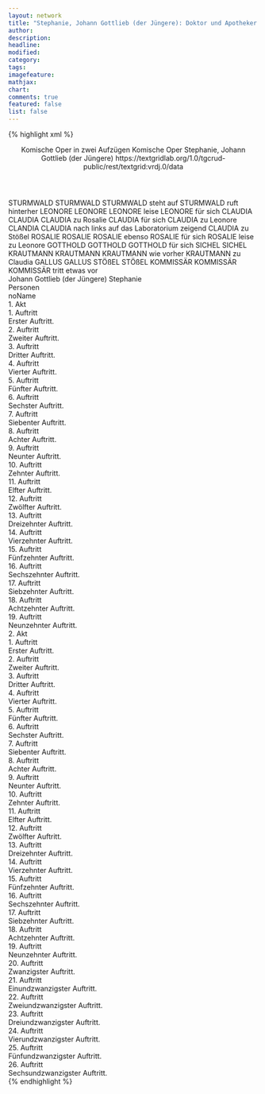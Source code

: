 ```yaml
---
layout: network
title: "Stephanie, Johann Gottlieb (der Jüngere): Doktor und Apotheker (1786)"
author:
description:
headline:
modified:
category:
tags:
imagefeature:
mathjax:
chart:
comments: true
featured: false
list: false
---
```

{% highlight xml %}
<?xml-model href="https://raw.githubusercontent.com/DLiNa/project/master/rules/lina.rnc"?><?xml-model href="https://raw.githubusercontent.com/DLiNa/project/master/rules/lina.sch"?>
<play xmlns="http://lina.digital">
  <header>
    <title>Doktor und Apotheker</title>
    <subtitle>Komische Oper in zwei Aufzügen</subtitle>
    <genretitle>Komische Oper</genretitle>
    <author>Stephanie, Johann Gottlieb (der Jüngere)</author>
    <date type="print"/>
    <date type="premiere" when="1786"/>
    <date type="written"/>
    <source>https://textgridlab.org/1.0/tgcrud-public/rest/textgrid:vrdj.0/data</source>
  </header>
  <personae>
    <character>
      <name>STURMWALD</name>
      <alias xml:id="sturmwald">
        <name>STURMWALD</name>
      </alias>
      <alias xml:id="sturmwald_steht_auf">
        <name>STURMWALD steht auf</name>
      </alias>
      <alias xml:id="sturmwald_ruft_hinterher">
        <name>STURMWALD ruft hinterher</name>
      </alias>
    </character>
    <character>
      <name>LEONORE</name>
      <alias xml:id="leonore">
        <name>LEONORE</name>
      </alias>
      <alias xml:id="leonore_leise">
        <name>LEONORE leise</name>
      </alias>
      <alias xml:id="leonore_für_sich">
        <name>LEONORE für sich</name>
      </alias>
    </character>
    <character>
      <name>CLAUDIA</name>
      <alias xml:id="claudia">
        <name>CLAUDIA</name>
      </alias>
      <alias xml:id="claudia_zu_rosalie">
        <name>CLAUDIA zu Rosalie</name>
      </alias>
      <alias xml:id="claudia_für_sich">
        <name>CLAUDIA für sich</name>
      </alias>
      <alias xml:id="claudia_zu_leonore">
        <name>CLAUDIA zu Leonore</name>
      </alias>
      <alias xml:id="clandia">
        <name>CLANDIA</name>
      </alias>
      <alias xml:id="claudia_nach_links_auf_das_laboratorium_zeigend">
        <name>CLAUDIA nach links auf das Laboratorium zeigend</name>
      </alias>
      <alias xml:id="claudia_zu_stößel">
        <name>CLAUDIA zu Stößel</name>
      </alias>
    </character>
    <character>
      <name>ROSALIE</name>
      <alias xml:id="rosalie">
        <name>ROSALIE</name>
      </alias>
      <alias xml:id="rosalie_ebenso">
        <name>ROSALIE ebenso</name>
      </alias>
      <alias xml:id="rosalie_für_sich">
        <name>ROSALIE für sich</name>
      </alias>
      <alias xml:id="rosalie_leise_zu_leonore">
        <name>ROSALIE leise zu Leonore</name>
      </alias>
    </character>
    <character>
      <name>GOTTHOLD</name>
      <alias xml:id="gotthold">
        <name>GOTTHOLD</name>
      </alias>
      <alias xml:id="gotthold_für_sich">
        <name>GOTTHOLD für sich</name>
      </alias>
    </character>
    <character>
      <name>SICHEL</name>
      <alias xml:id="sichel">
        <name>SICHEL</name>
      </alias>
    </character>
    <character>
      <name>KRAUTMANN</name>
      <alias xml:id="krautmann">
        <name>KRAUTMANN</name>
      </alias>
      <alias xml:id="krautmann_wie_vorher">
        <name>KRAUTMANN wie vorher</name>
      </alias>
      <alias xml:id="krautmann_zu_claudia">
        <name>KRAUTMANN zu Claudia</name>
      </alias>
    </character>
    <character>
      <name>GALLUS</name>
      <alias xml:id="gallus">
        <name>GALLUS</name>
      </alias>
    </character>
    <character>
      <name>STÖßEL</name>
      <alias xml:id="stößel">
        <name>STÖßEL</name>
      </alias>
    </character>
    <character>
      <name>KOMMISSÄR</name>
      <alias xml:id="kommissär">
        <name>KOMMISSÄR</name>
      </alias>
      <alias xml:id="kommissär_tritt_etwas_vor">
        <name>KOMMISSÄR tritt etwas vor</name>
      </alias>
    </character>
  </personae>
  <text>
    <div>
      <head>Johann Gottlieb (der Jüngere) Stephanie</head>
    </div>
    <div>
      <head>Personen</head>
      <div>
        <head>noName</head>
      </div>
    </div>
    <div>
      <head>1. Akt</head>
      <div>
        <head>1. Auftritt</head>
        <div>
          <head>Erster Auftritt.</head>
          <sp who="#rosalie #leonore #claudia #sturmwald #stößel">
            <amount n="3" unit="speech_acts"/>
            <amount n="99" unit="words"/>
            <amount n="18" unit="lines"/>
            <amount n="538" unit="chars"/>
          </sp>
          <sp who="#rosalie #leonore">
            <amount n="1" unit="speech_acts"/>
            <amount n="19" unit="words"/>
            <amount n="3" unit="lines"/>
            <amount n="85" unit="chars"/>
          </sp>
          <sp who="#sturmwald">
            <amount n="5" unit="speech_acts"/>
            <amount n="130" unit="words"/>
            <amount n="6" unit="lines"/>
            <amount n="666" unit="chars"/>
          </sp>
          <sp who="#leonore">
            <amount n="5" unit="speech_acts"/>
            <amount n="101" unit="words"/>
            <amount n="13" unit="lines"/>
            <amount n="539" unit="chars"/>
          </sp>
          <sp who="#claudia">
            <amount n="13" unit="speech_acts"/>
            <amount n="560" unit="words"/>
            <amount n="8" unit="lines"/>
            <amount n="3026" unit="chars"/>
          </sp>
          <sp who="#rosalie">
            <amount n="1" unit="speech_acts"/>
            <amount n="19" unit="words"/>
            <amount n="1" unit="lines"/>
            <amount n="84" unit="chars"/>
          </sp>
        </div>
      </div>
      <div>
        <head>2. Auftritt</head>
        <div>
          <head>Zweiter Auftritt.</head>
          <sp who="#claudia">
            <amount n="20" unit="speech_acts"/>
            <amount n="499" unit="words"/>
            <amount n="44" unit="lines"/>
            <amount n="2649" unit="chars"/>
          </sp>
          <sp who="#sturmwald">
            <amount n="10" unit="speech_acts"/>
            <amount n="131" unit="words"/>
            <amount n="17" unit="lines"/>
            <amount n="644" unit="chars"/>
          </sp>
          <sp who="#sturmwald_steht_auf">
            <amount n="1" unit="speech_acts"/>
            <amount n="46" unit="words"/>
            <amount n="8" unit="lines"/>
            <amount n="233" unit="chars"/>
          </sp>
        </div>
      </div>
      <div>
        <head>3. Auftritt</head>
        <div>
          <head>Dritter Auftritt.</head>
          <sp who="#sturmwald">
            <amount n="4" unit="speech_acts"/>
            <amount n="164" unit="words"/>
            <amount n="4" unit="lines"/>
            <amount n="899" unit="chars"/>
          </sp>
        </div>
      </div>
      <div>
        <head>4. Auftritt</head>
        <div>
          <head>Vierter Auftritt.</head>
          <sp who="#gotthold">
            <amount n="1" unit="speech_acts"/>
            <amount n="70" unit="words"/>
            <amount n="12" unit="lines"/>
            <amount n="386" unit="chars"/>
          </sp>
        </div>
      </div>
      <div>
        <head>5. Auftritt</head>
        <div>
          <head>Fünfter Auftritt.</head>
          <sp who="#sichel">
            <amount n="35" unit="speech_acts"/>
            <amount n="707" unit="words"/>
            <amount n="36" unit="lines"/>
            <amount n="3843" unit="chars"/>
          </sp>
          <sp who="#gotthold">
            <amount n="34" unit="speech_acts"/>
            <amount n="352" unit="words"/>
            <amount n="29" unit="lines"/>
            <amount n="1841" unit="chars"/>
          </sp>
          <sp who="#sichel #gotthold">
            <amount n="1" unit="speech_acts"/>
            <amount n="11" unit="words"/>
            <amount n="2" unit="lines"/>
            <amount n="57" unit="chars"/>
          </sp>
        </div>
      </div>
      <div>
        <head>6. Auftritt</head>
        <div>
          <head>Sechster Auftritt.</head>
          <sp who="#sichel">
            <amount n="11" unit="speech_acts"/>
            <amount n="218" unit="words"/>
            <amount n="43" unit="lines"/>
            <amount n="1211" unit="chars"/>
          </sp>
          <sp who="#gotthold">
            <amount n="4" unit="speech_acts"/>
            <amount n="34" unit="words"/>
            <amount n="11" unit="lines"/>
            <amount n="215" unit="chars"/>
          </sp>
          <sp who="#gotthold_für_sich">
            <amount n="2" unit="speech_acts"/>
            <amount n="21" unit="words"/>
            <amount n="6" unit="lines"/>
            <amount n="171" unit="chars"/>
          </sp>
          <sp who="#gotthold #sichel">
            <amount n="1" unit="speech_acts"/>
            <amount n="546" unit="words"/>
            <amount n="64" unit="lines"/>
            <amount n="3050" unit="chars"/>
          </sp>
        </div>
      </div>
      <div>
        <head>7. Auftritt</head>
        <div>
          <head>Siebenter Auftritt.</head>
          <sp who="#sichel">
            <amount n="4" unit="speech_acts"/>
            <amount n="229" unit="words"/>
            <amount n="1" unit="lines"/>
            <amount n="1284" unit="chars"/>
          </sp>
          <sp who="#gotthold">
            <amount n="4" unit="speech_acts"/>
            <amount n="70" unit="words"/>
            <amount n="3" unit="lines"/>
            <amount n="369" unit="chars"/>
          </sp>
        </div>
      </div>
      <div>
        <head>8. Auftritt</head>
        <div>
          <head>Achter Auftritt.</head>
          <sp who="#sturmwald">
            <amount n="2" unit="speech_acts"/>
            <amount n="304" unit="words"/>
            <amount n="12" unit="lines"/>
            <amount n="1754" unit="chars"/>
          </sp>
        </div>
      </div>
      <div>
        <head>9. Auftritt</head>
        <div>
          <head>Neunter Auftritt.</head>
          <sp who="#leonore #rosalie">
            <amount n="5" unit="speech_acts"/>
            <amount n="158" unit="words"/>
            <amount n="28" unit="lines"/>
            <amount n="831" unit="chars"/>
          </sp>
          <sp who="#leonore">
            <amount n="12" unit="speech_acts"/>
            <amount n="218" unit="words"/>
            <amount n="12" unit="lines"/>
            <amount n="1176" unit="chars"/>
          </sp>
          <sp who="#rosalie">
            <amount n="9" unit="speech_acts"/>
            <amount n="70" unit="words"/>
            <amount n="9" unit="lines"/>
            <amount n="364" unit="chars"/>
          </sp>
          <sp who="#claudia">
            <amount n="3" unit="speech_acts"/>
            <amount n="31" unit="words"/>
            <amount n="2" unit="lines"/>
            <amount n="185" unit="chars"/>
          </sp>
        </div>
      </div>
      <div>
        <head>10. Auftritt</head>
        <div>
          <head>Zehnter Auftritt.</head>
          <sp who="#rosalie">
            <amount n="2" unit="speech_acts"/>
            <amount n="143" unit="words"/>
            <amount n="11" unit="lines"/>
            <amount n="780" unit="chars"/>
          </sp>
        </div>
      </div>
      <div>
        <head>11. Auftritt</head>
        <div>
          <head>Elfter Auftritt.</head>
          <sp who="#leonore">
            <amount n="2" unit="speech_acts"/>
            <amount n="101" unit="words"/>
            <amount n="528" unit="chars"/>
          </sp>
          <sp who="#rosalie">
            <amount n="2" unit="speech_acts"/>
            <amount n="14" unit="words"/>
            <amount n="2" unit="lines"/>
            <amount n="89" unit="chars"/>
          </sp>
        </div>
      </div>
      <div>
        <head>12. Auftritt</head>
        <div>
          <head>Zwölfter Auftritt.</head>
          <sp who="#leonore">
            <amount n="10" unit="speech_acts"/>
            <amount n="129" unit="words"/>
            <amount n="16" unit="lines"/>
            <amount n="718" unit="chars"/>
          </sp>
          <sp who="#claudia">
            <amount n="5" unit="speech_acts"/>
            <amount n="48" unit="words"/>
            <amount n="4" unit="lines"/>
            <amount n="273" unit="chars"/>
          </sp>
          <sp who="#rosalie">
            <amount n="6" unit="speech_acts"/>
            <amount n="106" unit="words"/>
            <amount n="4" unit="lines"/>
            <amount n="590" unit="chars"/>
          </sp>
          <sp who="#gotthold">
            <amount n="5" unit="speech_acts"/>
            <amount n="122" unit="words"/>
            <amount n="3" unit="lines"/>
            <amount n="699" unit="chars"/>
          </sp>
          <sp who="#sichel">
            <amount n="3" unit="speech_acts"/>
            <amount n="35" unit="words"/>
            <amount n="3" unit="lines"/>
            <amount n="179" unit="chars"/>
          </sp>
          <sp who="#sichel #gotthold">
            <amount n="3" unit="speech_acts"/>
            <amount n="21" unit="words"/>
            <amount n="3" unit="lines"/>
            <amount n="114" unit="chars"/>
          </sp>
          <sp who="#rosalie #sichel #gotthold #leonore">
            <amount n="1" unit="speech_acts"/>
            <amount n="43" unit="words"/>
            <amount n="6" unit="lines"/>
            <amount n="206" unit="chars"/>
          </sp>
          <sp who="#leonore_leise">
            <amount n="1" unit="speech_acts"/>
            <amount n="6" unit="words"/>
            <amount n="1" unit="lines"/>
            <amount n="35" unit="chars"/>
          </sp>
          <sp who="#rosalie #sichel #gotthold">
            <amount n="1" unit="speech_acts"/>
            <amount n="4" unit="words"/>
            <amount n="1" unit="lines"/>
            <amount n="19" unit="chars"/>
          </sp>
          <sp who="#rosalie #sichel #gotthold #leonore">
            <amount n="1" unit="speech_acts"/>
            <amount n="11" unit="words"/>
            <amount n="2" unit="lines"/>
            <amount n="64" unit="chars"/>
          </sp>
          <sp who="#rosalie #leonore">
            <amount n="2" unit="speech_acts"/>
            <amount n="16" unit="words"/>
            <amount n="2" unit="lines"/>
            <amount n="74" unit="chars"/>
          </sp>
        </div>
      </div>
      <div>
        <head>13. Auftritt</head>
        <div>
          <head>Dreizehnter Auftritt.</head>
          <sp who="#claudia">
            <amount n="3" unit="speech_acts"/>
            <amount n="23" unit="words"/>
            <amount n="3" unit="lines"/>
            <amount n="101" unit="chars"/>
          </sp>
          <sp who="#rosalie">
            <amount n="3" unit="speech_acts"/>
            <amount n="76" unit="words"/>
            <amount n="11" unit="lines"/>
            <amount n="366" unit="chars"/>
          </sp>
        </div>
      </div>
      <div>
        <head>14. Auftritt</head>
        <div>
          <head>Vierzehnter Auftritt.</head>
          <sp who="#leonore">
            <amount n="1" unit="speech_acts"/>
            <amount n="30" unit="words"/>
            <amount n="6" unit="lines"/>
            <amount n="162" unit="chars"/>
          </sp>
          <sp who="#rosalie_ebenso">
            <amount n="1" unit="speech_acts"/>
            <amount n="5" unit="words"/>
            <amount n="1" unit="lines"/>
            <amount n="25" unit="chars"/>
          </sp>
          <sp who="#claudia">
            <amount n="1" unit="speech_acts"/>
            <amount n="10" unit="words"/>
            <amount n="2" unit="lines"/>
            <amount n="59" unit="chars"/>
          </sp>
          <sp who="#rosalie #leonore">
            <amount n="1" unit="speech_acts"/>
            <amount n="10" unit="words"/>
            <amount n="2" unit="lines"/>
            <amount n="56" unit="chars"/>
          </sp>
          <sp who="#gotthold #sichel">
            <amount n="1" unit="speech_acts"/>
            <amount n="11" unit="words"/>
            <amount n="2" unit="lines"/>
            <amount n="55" unit="chars"/>
          </sp>
          <sp who="#rosalie">
            <amount n="1" unit="speech_acts"/>
            <amount n="13" unit="words"/>
            <amount n="3" unit="lines"/>
            <amount n="78" unit="chars"/>
          </sp>
          <sp who="#rosalie #sichel #gotthold #leonore">
            <amount n="1" unit="speech_acts"/>
            <amount n="9" unit="words"/>
            <amount n="2" unit="lines"/>
            <amount n="50" unit="chars"/>
          </sp>
          <sp who="#sichel">
            <amount n="2" unit="speech_acts"/>
            <amount n="10" unit="words"/>
            <amount n="2" unit="lines"/>
            <amount n="52" unit="chars"/>
          </sp>
          <sp who="#leonore #rosalie">
            <amount n="4" unit="speech_acts"/>
            <amount n="25" unit="words"/>
            <amount n="5" unit="lines"/>
            <amount n="141" unit="chars"/>
          </sp>
          <sp who="#gotthold">
            <amount n="2" unit="speech_acts"/>
            <amount n="18" unit="words"/>
            <amount n="3" unit="lines"/>
            <amount n="101" unit="chars"/>
          </sp>
          <sp who="#gotthold #sichel">
            <amount n="1" unit="speech_acts"/>
            <amount n="6" unit="words"/>
            <amount n="1" unit="lines"/>
            <amount n="47" unit="chars"/>
          </sp>
          <sp who="#rosalie #sichel #gotthold #leonore">
            <amount n="1" unit="speech_acts"/>
            <amount n="5" unit="words"/>
            <amount n="1" unit="lines"/>
            <amount n="22" unit="chars"/>
          </sp>
        </div>
      </div>
      <div>
        <head>15. Auftritt</head>
        <div>
          <head>Fünfzehnter Auftritt.</head>
          <sp who="#claudia">
            <amount n="12" unit="speech_acts"/>
            <amount n="85" unit="words"/>
            <amount n="19" unit="lines"/>
            <amount n="494" unit="chars"/>
          </sp>
          <sp who="#leonore">
            <amount n="10" unit="speech_acts"/>
            <amount n="51" unit="words"/>
            <amount n="11" unit="lines"/>
            <amount n="247" unit="chars"/>
          </sp>
          <sp who="#rosalie">
            <amount n="8" unit="speech_acts"/>
            <amount n="34" unit="words"/>
            <amount n="8" unit="lines"/>
            <amount n="145" unit="chars"/>
          </sp>
          <sp who="#rosalie #leonore">
            <amount n="3" unit="speech_acts"/>
            <amount n="41" unit="words"/>
            <amount n="5" unit="lines"/>
            <amount n="207" unit="chars"/>
          </sp>
          <sp who="#claudia_zu_rosalie">
            <amount n="1" unit="speech_acts"/>
            <amount n="9" unit="words"/>
            <amount n="1" unit="lines"/>
            <amount n="59" unit="chars"/>
          </sp>
        </div>
      </div>
      <div>
        <head>16. Auftritt</head>
        <div>
          <head>Sechszehnter Auftritt.</head>
          <sp who="#rosalie_für_sich">
            <amount n="1" unit="speech_acts"/>
            <amount n="15" unit="words"/>
            <amount n="3" unit="lines"/>
            <amount n="88" unit="chars"/>
          </sp>
          <sp who="#claudia_für_sich">
            <amount n="1" unit="speech_acts"/>
            <amount n="15" unit="words"/>
            <amount n="3" unit="lines"/>
            <amount n="80" unit="chars"/>
          </sp>
          <sp who="#leonore">
            <amount n="1" unit="speech_acts"/>
            <amount n="17" unit="words"/>
            <amount n="3" unit="lines"/>
            <amount n="80" unit="chars"/>
          </sp>
          <sp who="#gotthold #sichel">
            <amount n="1" unit="speech_acts"/>
            <amount n="13" unit="words"/>
            <amount n="3" unit="lines"/>
            <amount n="85" unit="chars"/>
          </sp>
          <sp who="#rosalie #leonore">
            <amount n="1" unit="speech_acts"/>
            <amount n="11" unit="words"/>
            <amount n="2" unit="lines"/>
            <amount n="53" unit="chars"/>
          </sp>
          <sp who="#claudia">
            <amount n="14" unit="speech_acts"/>
            <amount n="90" unit="words"/>
            <amount n="18" unit="lines"/>
            <amount n="483" unit="chars"/>
          </sp>
          <sp who="#rosalie">
            <amount n="13" unit="speech_acts"/>
            <amount n="121" unit="words"/>
            <amount n="23" unit="lines"/>
            <amount n="587" unit="chars"/>
          </sp>
        </div>
      </div>
      <div>
        <head>17. Auftritt</head>
        <div>
          <head>Siebzehnter Auftritt.</head>
          <sp who="#sturmwald">
            <amount n="8" unit="speech_acts"/>
            <amount n="144" unit="words"/>
            <amount n="25" unit="lines"/>
            <amount n="723" unit="chars"/>
          </sp>
          <sp who="#claudia">
            <amount n="9" unit="speech_acts"/>
            <amount n="193" unit="words"/>
            <amount n="32" unit="lines"/>
            <amount n="988" unit="chars"/>
          </sp>
          <sp who="#leonore #rosalie">
            <amount n="5" unit="speech_acts"/>
            <amount n="134" unit="words"/>
            <amount n="23" unit="lines"/>
            <amount n="701" unit="chars"/>
          </sp>
          <sp who="#leonore_für_sich">
            <amount n="1" unit="speech_acts"/>
            <amount n="2" unit="words"/>
            <amount n="1" unit="lines"/>
            <amount n="18" unit="chars"/>
          </sp>
          <sp who="#rosalie">
            <amount n="1" unit="speech_acts"/>
            <amount n="15" unit="words"/>
            <amount n="3" unit="lines"/>
            <amount n="77" unit="chars"/>
          </sp>
          <sp who="#claudia_nach_links_auf_das_laboratorium_zeigend">
            <amount n="1" unit="speech_acts"/>
            <amount n="47" unit="words"/>
            <amount n="8" unit="lines"/>
            <amount n="248" unit="chars"/>
          </sp>
          <sp who="#claudia #sturmwald">
            <amount n="5" unit="speech_acts"/>
            <amount n="55" unit="words"/>
            <amount n="11" unit="lines"/>
            <amount n="258" unit="chars"/>
          </sp>
          <sp who="#claudia #sturmwald">
            <amount n="1" unit="speech_acts"/>
            <amount n="22" unit="words"/>
            <amount n="3" unit="lines"/>
            <amount n="107" unit="chars"/>
          </sp>
          <sp who="#gotthold #sichel">
            <amount n="1" unit="speech_acts"/>
            <amount n="19" unit="words"/>
            <amount n="3" unit="lines"/>
            <amount n="106" unit="chars"/>
          </sp>
          <sp who="#leonore #rosalie">
            <amount n="1" unit="speech_acts"/>
            <amount n="5" unit="words"/>
            <amount n="1" unit="lines"/>
            <amount n="35" unit="chars"/>
          </sp>
          <sp who="#gotthold #sichel">
            <amount n="1" unit="speech_acts"/>
            <amount n="22" unit="words"/>
            <amount n="4" unit="lines"/>
            <amount n="96" unit="chars"/>
          </sp>
          <sp who="#leonore #rosalie">
            <amount n="1" unit="speech_acts"/>
            <amount n="22" unit="words"/>
            <amount n="3" unit="lines"/>
            <amount n="101" unit="chars"/>
          </sp>
          <sp who="#leonore #rosalie">
            <amount n="1" unit="speech_acts"/>
            <amount n="18" unit="words"/>
            <amount n="3" unit="lines"/>
            <amount n="187" unit="chars"/>
          </sp>
          <sp who="#sturmwald_ruft_hinterher">
            <amount n="1" unit="speech_acts"/>
            <amount n="4" unit="words"/>
            <amount n="1" unit="lines"/>
            <amount n="23" unit="chars"/>
          </sp>
        </div>
      </div>
      <div>
        <head>18. Auftritt</head>
        <div>
          <head>Achtzehnter Auftritt.</head>
          <sp who="#sturmwald">
            <amount n="1" unit="speech_acts"/>
            <amount n="63" unit="words"/>
            <amount n="10" unit="lines"/>
            <amount n="247" unit="chars"/>
          </sp>
        </div>
      </div>
      <div>
        <head>19. Auftritt</head>
        <div>
          <head>Neunzehnter Auftritt.</head>
          <sp who="#sichel">
            <amount n="4" unit="speech_acts"/>
            <amount n="84" unit="words"/>
            <amount n="15" unit="lines"/>
            <amount n="457" unit="chars"/>
          </sp>
          <sp who="#gotthold">
            <amount n="3" unit="speech_acts"/>
            <amount n="15" unit="words"/>
            <amount n="3" unit="lines"/>
            <amount n="88" unit="chars"/>
          </sp>
          <sp who="#gotthold #sichel">
            <amount n="1" unit="speech_acts"/>
            <amount n="56" unit="words"/>
            <amount n="9" unit="lines"/>
            <amount n="319" unit="chars"/>
          </sp>
        </div>
      </div>
    </div>
    <div>
      <head>2. Akt</head>
      <div>
        <head>1. Auftritt</head>
        <div>
          <head>Erster Auftritt.</head>
          <sp who="#krautmann">
            <amount n="1" unit="speech_acts"/>
            <amount n="122" unit="words"/>
            <amount n="21" unit="lines"/>
            <amount n="616" unit="chars"/>
          </sp>
        </div>
      </div>
      <div>
        <head>2. Auftritt</head>
        <div>
          <head>Zweiter Auftritt.</head>
          <sp who="#gallus">
            <amount n="18" unit="speech_acts"/>
            <amount n="311" unit="words"/>
            <amount n="23" unit="lines"/>
            <amount n="1701" unit="chars"/>
          </sp>
          <sp who="#krautmann">
            <amount n="16" unit="speech_acts"/>
            <amount n="494" unit="words"/>
            <amount n="14" unit="lines"/>
            <amount n="2700" unit="chars"/>
          </sp>
        </div>
      </div>
      <div>
        <head>3. Auftritt</head>
        <div>
          <head>Dritter Auftritt.</head>
          <sp who="#krautmann">
            <amount n="1" unit="speech_acts"/>
            <amount n="181" unit="words"/>
            <amount n="1016" unit="chars"/>
          </sp>
        </div>
      </div>
      <div>
        <head>4. Auftritt</head>
        <div>
          <head>Vierter Auftritt.</head>
        </div>
      </div>
      <div>
        <head>5. Auftritt</head>
        <div>
          <head>Fünfter Auftritt.</head>
          <sp who="#sichel">
            <amount n="7" unit="speech_acts"/>
            <amount n="376" unit="words"/>
            <amount n="2" unit="lines"/>
            <amount n="2274" unit="chars"/>
          </sp>
          <sp who="#gotthold">
            <amount n="1" unit="speech_acts"/>
            <amount n="7" unit="words"/>
            <amount n="1" unit="lines"/>
            <amount n="38" unit="chars"/>
          </sp>
        </div>
      </div>
      <div>
        <head>6. Auftritt</head>
        <div>
          <head>Sechster Auftritt.</head>
          <sp who="#sichel">
            <amount n="5" unit="speech_acts"/>
            <amount n="263" unit="words"/>
            <amount n="2" unit="lines"/>
            <amount n="1466" unit="chars"/>
          </sp>
          <sp who="#gotthold">
            <amount n="4" unit="speech_acts"/>
            <amount n="107" unit="words"/>
            <amount n="1" unit="lines"/>
            <amount n="563" unit="chars"/>
          </sp>
        </div>
      </div>
      <div>
        <head>7. Auftritt</head>
        <div>
          <head>Siebenter Auftritt.</head>
          <sp who="#rosalie">
            <amount n="9" unit="speech_acts"/>
            <amount n="66" unit="words"/>
            <amount n="9" unit="lines"/>
            <amount n="336" unit="chars"/>
          </sp>
          <sp who="#sichel">
            <amount n="9" unit="speech_acts"/>
            <amount n="293" unit="words"/>
            <amount n="5" unit="lines"/>
            <amount n="1662" unit="chars"/>
          </sp>
          <sp who="#gotthold">
            <amount n="6" unit="speech_acts"/>
            <amount n="76" unit="words"/>
            <amount n="4" unit="lines"/>
            <amount n="423" unit="chars"/>
          </sp>
        </div>
      </div>
      <div>
        <head>8. Auftritt</head>
        <div>
          <head>Achter Auftritt.</head>
          <sp who="#gotthold">
            <amount n="2" unit="speech_acts"/>
            <amount n="56" unit="words"/>
            <amount n="5" unit="lines"/>
            <amount n="319" unit="chars"/>
          </sp>
          <sp who="#sichel">
            <amount n="1" unit="speech_acts"/>
            <amount n="3" unit="words"/>
            <amount n="1" unit="lines"/>
            <amount n="18" unit="chars"/>
          </sp>
        </div>
      </div>
      <div>
        <head>9. Auftritt</head>
        <div>
          <head>Neunter Auftritt.</head>
          <sp who="#sichel">
            <amount n="5" unit="speech_acts"/>
            <amount n="129" unit="words"/>
            <amount n="2" unit="lines"/>
            <amount n="710" unit="chars"/>
          </sp>
          <sp who="#claudia">
            <amount n="3" unit="speech_acts"/>
            <amount n="44" unit="words"/>
            <amount n="3" unit="lines"/>
            <amount n="214" unit="chars"/>
          </sp>
          <sp who="#clandia">
            <amount n="1" unit="speech_acts"/>
            <amount n="4" unit="words"/>
            <amount n="1" unit="lines"/>
            <amount n="20" unit="chars"/>
          </sp>
        </div>
      </div>
      <div>
        <head>10. Auftritt</head>
        <div>
          <head>Zehnter Auftritt.</head>
          <sp who="#claudia">
            <amount n="4" unit="speech_acts"/>
            <amount n="85" unit="words"/>
            <amount n="2" unit="lines"/>
            <amount n="453" unit="chars"/>
          </sp>
          <sp who="#leonore">
            <amount n="14" unit="speech_acts"/>
            <amount n="213" unit="words"/>
            <amount n="22" unit="lines"/>
            <amount n="1125" unit="chars"/>
          </sp>
          <sp who="#claudia #stößel">
            <amount n="10" unit="speech_acts"/>
            <amount n="122" unit="words"/>
            <amount n="23" unit="lines"/>
            <amount n="715" unit="chars"/>
          </sp>
          <sp who="#sichel">
            <amount n="19" unit="speech_acts"/>
            <amount n="289" unit="words"/>
            <amount n="45" unit="lines"/>
            <amount n="1645" unit="chars"/>
          </sp>
          <sp who="#rosalie #gotthold">
            <amount n="1" unit="speech_acts"/>
            <amount n="24" unit="words"/>
            <amount n="4" unit="lines"/>
            <amount n="110" unit="chars"/>
          </sp>
          <sp who="#rosalie #gotthold">
            <amount n="1" unit="speech_acts"/>
            <amount n="10" unit="words"/>
            <amount n="2" unit="lines"/>
            <amount n="60" unit="chars"/>
          </sp>
          <sp who="#rosalie">
            <amount n="5" unit="speech_acts"/>
            <amount n="59" unit="words"/>
            <amount n="10" unit="lines"/>
            <amount n="310" unit="chars"/>
          </sp>
          <sp who="#gotthold">
            <amount n="5" unit="speech_acts"/>
            <amount n="69" unit="words"/>
            <amount n="12" unit="lines"/>
            <amount n="387" unit="chars"/>
          </sp>
          <sp who="#gotthold #rosalie">
            <amount n="6" unit="speech_acts"/>
            <amount n="52" unit="words"/>
            <amount n="10" unit="lines"/>
            <amount n="272" unit="chars"/>
          </sp>
          <sp who="#claudia_zu_leonore">
            <amount n="1" unit="speech_acts"/>
            <amount n="14" unit="words"/>
            <amount n="3" unit="lines"/>
            <amount n="81" unit="chars"/>
          </sp>
          <sp who="#leonore_für_sich">
            <amount n="1" unit="speech_acts"/>
            <amount n="11" unit="words"/>
            <amount n="2" unit="lines"/>
            <amount n="54" unit="chars"/>
          </sp>
          <sp who="#rosalie_leise_zu_leonore">
            <amount n="1" unit="speech_acts"/>
            <amount n="18" unit="words"/>
            <amount n="3" unit="lines"/>
            <amount n="100" unit="chars"/>
          </sp>
          <sp who="#rosalie #sichel #gotthold #leonore #stößel">
            <amount n="2" unit="speech_acts"/>
            <amount n="34" unit="words"/>
            <amount n="5" unit="lines"/>
            <amount n="190" unit="chars"/>
          </sp>
        </div>
      </div>
      <div>
        <head>11. Auftritt</head>
        <div>
          <head>Elfter Auftritt.</head>
          <sp who="#gotthold">
            <amount n="3" unit="speech_acts"/>
            <amount n="60" unit="words"/>
            <amount n="4" unit="lines"/>
            <amount n="324" unit="chars"/>
          </sp>
          <sp who="#sichel">
            <amount n="8" unit="speech_acts"/>
            <amount n="172" unit="words"/>
            <amount n="6" unit="lines"/>
            <amount n="931" unit="chars"/>
          </sp>
          <sp who="#rosalie">
            <amount n="4" unit="speech_acts"/>
            <amount n="48" unit="words"/>
            <amount n="5" unit="lines"/>
            <amount n="248" unit="chars"/>
          </sp>
          <sp who="#leonore">
            <amount n="6" unit="speech_acts"/>
            <amount n="108" unit="words"/>
            <amount n="18" unit="lines"/>
            <amount n="591" unit="chars"/>
          </sp>
        </div>
      </div>
      <div>
        <head>12. Auftritt</head>
        <div>
          <head>Zwölfter Auftritt.</head>
          <sp who="#sichel">
            <amount n="7" unit="speech_acts"/>
            <amount n="289" unit="words"/>
            <amount n="8" unit="lines"/>
            <amount n="1463" unit="chars"/>
          </sp>
        </div>
      </div>
      <div>
        <head>13. Auftritt</head>
        <div>
          <head>Dreizehnter Auftritt.</head>
          <sp who="#sturmwald">
            <amount n="5" unit="speech_acts"/>
            <amount n="65" unit="words"/>
            <amount n="8" unit="lines"/>
            <amount n="325" unit="chars"/>
          </sp>
          <sp who="#sichel">
            <amount n="5" unit="speech_acts"/>
            <amount n="207" unit="words"/>
            <amount n="2" unit="lines"/>
            <amount n="1147" unit="chars"/>
          </sp>
        </div>
      </div>
      <div>
        <head>14. Auftritt</head>
        <div>
          <head>Vierzehnter Auftritt.</head>
          <sp who="#sturmwald">
            <amount n="13" unit="speech_acts"/>
            <amount n="569" unit="words"/>
            <amount n="57" unit="lines"/>
            <amount n="3162" unit="chars"/>
          </sp>
        </div>
      </div>
      <div>
        <head>15. Auftritt</head>
        <div>
          <head>Fünfzehnter Auftritt.</head>
          <sp who="#claudia">
            <amount n="12" unit="speech_acts"/>
            <amount n="461" unit="words"/>
            <amount n="29" unit="lines"/>
            <amount n="2414" unit="chars"/>
          </sp>
          <sp who="#sturmwald">
            <amount n="2" unit="speech_acts"/>
            <amount n="58" unit="words"/>
            <amount n="324" unit="chars"/>
          </sp>
        </div>
      </div>
      <div>
        <head>16. Auftritt</head>
        <div>
          <head>Sechszehnter Auftritt.</head>
          <sp who="#sichel">
            <amount n="2" unit="speech_acts"/>
            <amount n="162" unit="words"/>
            <amount n="11" unit="lines"/>
            <amount n="915" unit="chars"/>
          </sp>
        </div>
      </div>
      <div>
        <head>17. Auftritt</head>
        <div>
          <head>Siebzehnter Auftritt.</head>
        </div>
      </div>
      <div>
        <head>18. Auftritt</head>
        <div>
          <head>Achtzehnter Auftritt.</head>
          <sp who="#krautmann">
            <amount n="16" unit="speech_acts"/>
            <amount n="461" unit="words"/>
            <amount n="46" unit="lines"/>
            <amount n="2474" unit="chars"/>
          </sp>
          <sp who="#stößel #krautmann">
            <amount n="1" unit="speech_acts"/>
            <amount n="29" unit="words"/>
            <amount n="6" unit="lines"/>
            <amount n="177" unit="chars"/>
          </sp>
        </div>
      </div>
      <div>
        <head>19. Auftritt</head>
        <div>
          <head>Neunzehnter Auftritt.</head>
          <sp who="#gotthold">
            <amount n="4" unit="speech_acts"/>
            <amount n="60" unit="words"/>
            <amount n="3" unit="lines"/>
            <amount n="346" unit="chars"/>
          </sp>
          <sp who="#leonore">
            <amount n="2" unit="speech_acts"/>
            <amount n="15" unit="words"/>
            <amount n="2" unit="lines"/>
            <amount n="73" unit="chars"/>
          </sp>
          <sp who="#rosalie">
            <amount n="3" unit="speech_acts"/>
            <amount n="33" unit="words"/>
            <amount n="2" unit="lines"/>
            <amount n="185" unit="chars"/>
          </sp>
        </div>
      </div>
      <div>
        <head>20. Auftritt</head>
        <div>
          <head>Zwanzigster Auftritt.</head>
          <sp who="#leonore">
            <amount n="3" unit="speech_acts"/>
            <amount n="42" unit="words"/>
            <amount n="2" unit="lines"/>
            <amount n="250" unit="chars"/>
          </sp>
          <sp who="#rosalie">
            <amount n="4" unit="speech_acts"/>
            <amount n="220" unit="words"/>
            <amount n="17" unit="lines"/>
            <amount n="1201" unit="chars"/>
          </sp>
        </div>
      </div>
      <div>
        <head>21. Auftritt</head>
        <div>
          <head>Einundzwanzigster Auftritt.</head>
          <sp who="#gotthold">
            <amount n="7" unit="speech_acts"/>
            <amount n="74" unit="words"/>
            <amount n="9" unit="lines"/>
            <amount n="388" unit="chars"/>
          </sp>
          <sp who="#leonore">
            <amount n="6" unit="speech_acts"/>
            <amount n="76" unit="words"/>
            <amount n="7" unit="lines"/>
            <amount n="377" unit="chars"/>
          </sp>
          <sp who="#rosalie">
            <amount n="2" unit="speech_acts"/>
            <amount n="57" unit="words"/>
            <amount n="1" unit="lines"/>
            <amount n="301" unit="chars"/>
          </sp>
          <sp who="#leonore #gotthold">
            <amount n="2" unit="speech_acts"/>
            <amount n="50" unit="words"/>
            <amount n="8" unit="lines"/>
            <amount n="254" unit="chars"/>
          </sp>
        </div>
      </div>
      <div>
        <head>22. Auftritt</head>
        <div>
          <head>Zweiundzwanzigster Auftritt.</head>
          <sp who="#rosalie #leonore">
            <amount n="1" unit="speech_acts"/>
            <amount n="5" unit="words"/>
            <amount n="1" unit="lines"/>
            <amount n="19" unit="chars"/>
          </sp>
          <sp who="#gotthold">
            <amount n="1" unit="speech_acts"/>
            <amount n="8" unit="words"/>
            <amount n="1" unit="lines"/>
            <amount n="42" unit="chars"/>
          </sp>
          <sp who="#sichel">
            <amount n="1" unit="speech_acts"/>
            <amount n="27" unit="words"/>
            <amount n="160" unit="chars"/>
          </sp>
        </div>
      </div>
      <div>
        <head>23. Auftritt</head>
        <div>
          <head>Dreiundzwanzigster Auftritt.</head>
          <sp who="#sichel">
            <amount n="1" unit="speech_acts"/>
            <amount n="3" unit="words"/>
            <amount n="1" unit="lines"/>
            <amount n="15" unit="chars"/>
          </sp>
          <sp who="#leonore">
            <amount n="1" unit="speech_acts"/>
            <amount n="2" unit="words"/>
            <amount n="1" unit="lines"/>
            <amount n="6" unit="chars"/>
          </sp>
          <sp who="#rosalie">
            <amount n="1" unit="speech_acts"/>
            <amount n="2" unit="words"/>
            <amount n="1" unit="lines"/>
            <amount n="19" unit="chars"/>
          </sp>
          <sp who="#gotthold">
            <amount n="1" unit="speech_acts"/>
            <amount n="27" unit="words"/>
            <amount n="2" unit="lines"/>
            <amount n="132" unit="chars"/>
          </sp>
        </div>
      </div>
      <div>
        <head>24. Auftritt</head>
        <div>
          <head>Vierundzwanzigster Auftritt.</head>
          <sp who="#sturmwald">
            <amount n="4" unit="speech_acts"/>
            <amount n="39" unit="words"/>
            <amount n="7" unit="lines"/>
            <amount n="214" unit="chars"/>
          </sp>
          <sp who="#rosalie #leonore">
            <amount n="1" unit="speech_acts"/>
            <amount n="2" unit="words"/>
            <amount n="1" unit="lines"/>
            <amount n="9" unit="chars"/>
          </sp>
          <sp who="#sichel #gotthold">
            <amount n="2" unit="speech_acts"/>
            <amount n="16" unit="words"/>
            <amount n="4" unit="lines"/>
            <amount n="80" unit="chars"/>
          </sp>
          <sp who="#kommissär">
            <amount n="2" unit="speech_acts"/>
            <amount n="27" unit="words"/>
            <amount n="5" unit="lines"/>
            <amount n="132" unit="chars"/>
          </sp>
          <sp who="#kommissär_tritt_etwas_vor">
            <amount n="1" unit="speech_acts"/>
            <amount n="6" unit="words"/>
            <amount n="1" unit="lines"/>
            <amount n="29" unit="chars"/>
          </sp>
          <sp who="#rosalie #leonore">
            <amount n="1" unit="speech_acts"/>
            <amount n="7" unit="words"/>
            <amount n="1" unit="lines"/>
            <amount n="35" unit="chars"/>
          </sp>
        </div>
      </div>
      <div>
        <head>25. Auftritt</head>
        <div>
          <head>Fünfundzwanzigster Auftritt.</head>
          <sp who="#claudia">
            <amount n="8" unit="speech_acts"/>
            <amount n="163" unit="words"/>
            <amount n="26" unit="lines"/>
            <amount n="862" unit="chars"/>
          </sp>
          <sp who="#kommissär">
            <amount n="4" unit="speech_acts"/>
            <amount n="70" unit="words"/>
            <amount n="11" unit="lines"/>
            <amount n="389" unit="chars"/>
          </sp>
          <sp who="#sturmwald">
            <amount n="1" unit="speech_acts"/>
            <amount n="30" unit="words"/>
            <amount n="5" unit="lines"/>
            <amount n="151" unit="chars"/>
          </sp>
          <sp who="#sturmwald #stößel">
            <amount n="2" unit="speech_acts"/>
            <amount n="12" unit="words"/>
            <amount n="2" unit="lines"/>
            <amount n="62" unit="chars"/>
          </sp>
          <sp who="#sichel #gotthold">
            <amount n="2" unit="speech_acts"/>
            <amount n="12" unit="words"/>
            <amount n="2" unit="lines"/>
            <amount n="62" unit="chars"/>
          </sp>
          <sp who="#rosalie #leonore">
            <amount n="2" unit="speech_acts"/>
            <amount n="14" unit="words"/>
            <amount n="2" unit="lines"/>
            <amount n="62" unit="chars"/>
          </sp>
        </div>
      </div>
      <div>
        <head>26. Auftritt</head>
        <div>
          <head>Sechsundzwanzigster Auftritt.</head>
          <sp who="#krautmann">
            <amount n="12" unit="speech_acts"/>
            <amount n="130" unit="words"/>
            <amount n="27" unit="lines"/>
            <amount n="663" unit="chars"/>
          </sp>
          <sp who="#gotthold #sichel">
            <amount n="5" unit="speech_acts"/>
            <amount n="64" unit="words"/>
            <amount n="13" unit="lines"/>
            <amount n="357" unit="chars"/>
          </sp>
          <sp who="#leonore #rosalie">
            <amount n="4" unit="speech_acts"/>
            <amount n="51" unit="words"/>
            <amount n="9" unit="lines"/>
            <amount n="259" unit="chars"/>
          </sp>
          <sp who="#sturmwald #stößel">
            <amount n="5" unit="speech_acts"/>
            <amount n="62" unit="words"/>
            <amount n="11" unit="lines"/>
            <amount n="321" unit="chars"/>
          </sp>
          <sp who="#krautmann_wie_vorher">
            <amount n="1" unit="speech_acts"/>
            <amount n="4" unit="words"/>
            <amount n="1" unit="lines"/>
            <amount n="25" unit="chars"/>
          </sp>
          <sp who="#kommissär">
            <amount n="5" unit="speech_acts"/>
            <amount n="82" unit="words"/>
            <amount n="15" unit="lines"/>
            <amount n="438" unit="chars"/>
          </sp>
          <sp who="#sturmwald #stößel">
            <amount n="1" unit="speech_acts"/>
            <amount n="16" unit="words"/>
            <amount n="3" unit="lines"/>
            <amount n="88" unit="chars"/>
          </sp>
          <sp who="#claudia">
            <amount n="4" unit="speech_acts"/>
            <amount n="71" unit="words"/>
            <amount n="12" unit="lines"/>
            <amount n="367" unit="chars"/>
          </sp>
          <sp who="#gotthold">
            <amount n="1" unit="speech_acts"/>
            <amount n="35" unit="words"/>
            <amount n="7" unit="lines"/>
            <amount n="184" unit="chars"/>
          </sp>
          <sp who="#sturmwald">
            <amount n="4" unit="speech_acts"/>
            <amount n="54" unit="words"/>
            <amount n="10" unit="lines"/>
            <amount n="280" unit="chars"/>
          </sp>
          <sp who="#rosalie #sichel #gotthold #leonore">
            <amount n="1" unit="speech_acts"/>
            <amount n="19" unit="words"/>
            <amount n="4" unit="lines"/>
            <amount n="90" unit="chars"/>
          </sp>
          <sp who="#krautmann_zu_claudia">
            <amount n="1" unit="speech_acts"/>
            <amount n="11" unit="words"/>
            <amount n="2" unit="lines"/>
            <amount n="55" unit="chars"/>
          </sp>
          <sp who="#claudia_zu_stößel">
            <amount n="1" unit="speech_acts"/>
            <amount n="38" unit="words"/>
            <amount n="8" unit="lines"/>
            <amount n="193" unit="chars"/>
          </sp>
          <sp who="#sichel">
            <amount n="6" unit="speech_acts"/>
            <amount n="183" unit="words"/>
            <amount n="33" unit="lines"/>
            <amount n="1011" unit="chars"/>
          </sp>
          <sp who="#rosalie #sichel #gotthold #leonore #krautmann #stößel #kommissär #sturmwald">
            <amount n="7" unit="speech_acts"/>
            <amount n="100" unit="words"/>
            <amount n="19" unit="lines"/>
            <amount n="664" unit="chars"/>
          </sp>
          <sp who="#krautmann #stößel">
            <amount n="2" unit="speech_acts"/>
            <amount n="19" unit="words"/>
            <amount n="3" unit="lines"/>
            <amount n="110" unit="chars"/>
          </sp>
          <sp who="#kommissär #krautmann">
            <amount n="1" unit="speech_acts"/>
            <amount n="9" unit="words"/>
            <amount n="1" unit="lines"/>
            <amount n="50" unit="chars"/>
          </sp>
          <sp who="#gotthold #leonore">
            <amount n="1" unit="speech_acts"/>
            <amount n="18" unit="words"/>
            <amount n="3" unit="lines"/>
            <amount n="101" unit="chars"/>
          </sp>
        </div>
      </div>
    </div>
  </text>
</play>
{% endhighlight %}